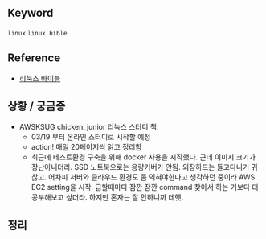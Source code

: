 ## Keyword
`linux` `linux bible`

## Reference
- [리눅스 바이블](http://www.yes24.com/24/goods/30702132?scode=032&OzSrank=1)

## 상황 / 궁금증
- AWSKSUG chicken_junior 리눅스 스터디 책.
  - 03/19 부터 온라인 스터디로 시작할 예정 
  - action! 매일 20페이지씩 읽고 정리함
  - 최근에 테스트환경 구축을 위해 docker 사용을 시작했다. 근데 이미지 크기가 장난아니더라. SSD 노트북으로는  용량커버가 안됨. 외장하드는 들고다니기 귀찮고. 어차피 서버와 클라우드 환경도 좀 익혀야한다고 생각하던 중이라 AWS EC2 setting을 시작. 급할때마다 잠깐 잠깐 command 찾아서 하는 거보다 더 공부해보고 싶더라. 하지만 혼자는 잘 안하니까 데헷.  

## 정리
